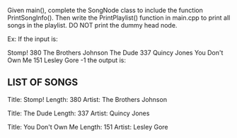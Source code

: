 Given main(), complete the SongNode class to include the function PrintSongInfo(). Then write the PrintPlaylist() function in main.cpp to print all songs in the playlist. DO NOT print the dummy head node.

Ex: If the input is:

Stomp!
380
The Brothers Johnson
The Dude
337
Quincy Jones
You Don't Own Me
151
Lesley Gore
-1
the output is:

LIST OF SONGS
-------------
Title: Stomp!
Length: 380
Artist: The Brothers Johnson

Title: The Dude
Length: 337
Artist: Quincy Jones

Title: You Don't Own Me
Length: 151
Artist: Lesley Gore